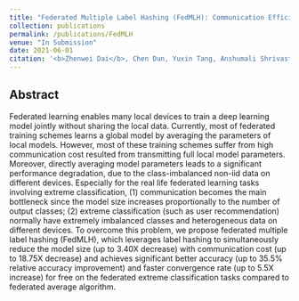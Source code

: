 ```yaml
---
title: "Federated Multiple Label Hashing (FedMLH): Communication Efficient Federated Learning on Extreme Classification Tasks"
collection: publications
permalink: /publications/FedMLH
venue: "In Submission"
date: 2021-06-01
citation: '<b>Zhenwei Dai</b>, Chen Dun, Yuxin Tang, Anshumali Shrivastava. <b>ACM SIGMOD 2021.</b>'
---
```



## Abstract
Federated learning enables many local devices to train a deep learning model jointly without sharing the local data. Currently, most of federated training schemes learns a global model by averaging the parameters of local models. 
However, most of these training schemes suffer from high communication cost resulted from transmitting full local model parameters. Moreover, directly averaging model parameters leads to a significant performance degradation, due to the class-imbalanced non-iid data on different devices. Especially for the real life federated learning tasks involving extreme classification, (1) communication becomes the main bottleneck since the model size increases proportionally to the number of output classes; (2) extreme classification (such as user recommendation) normally have extremely imbalanced classes and heterogeneous data on different devices. To overcome this problem, we propose federated multiple label hashing (FedMLH), which leverages label hashing to simultaneously reduce the model size (up to 3.40X decrease) with communication cost (up to 18.75X decrease) and achieves significant better accuracy (up to 35.5% relative accuracy improvement) and faster convergence rate (up to 5.5X increase) for free on the federated extreme classification tasks compared to federated average algorithm.